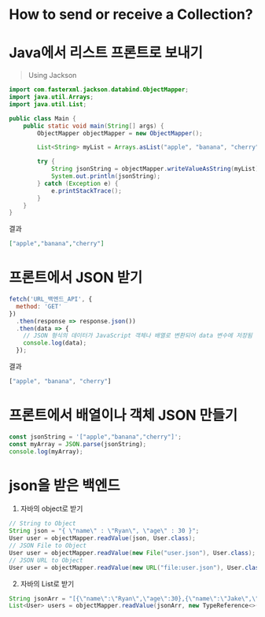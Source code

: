 # How to send or receive a Collection?

# Java에서 리스트 프론트로 보내기
> Using Jackson
```java
import com.fasterxml.jackson.databind.ObjectMapper;
import java.util.Arrays;
import java.util.List;

public class Main {
    public static void main(String[] args) {
        ObjectMapper objectMapper = new ObjectMapper();

        List<String> myList = Arrays.asList("apple", "banana", "cherry");

        try {
            String jsonString = objectMapper.writeValueAsString(myList);
            System.out.println(jsonString);
        } catch (Exception e) {
            e.printStackTrace();
        }
    }
}
```
결과
```json
["apple","banana","cherry"]
```

# 프론트에서 JSON 받기
```javascript
fetch('URL_백엔드_API', {
  method: 'GET'
})
  .then(response => response.json())
  .then(data => {
    // JSON 형식의 데이터가 JavaScript 객체나 배열로 변환되어 data 변수에 저장됨
    console.log(data);
  });
```
결과
```javascript
["apple", "banana", "cherry"]
```
# 프론트에서 배열이나 객체 JSON 만들기
```javascript
const jsonString = '["apple","banana","cherry"]';
const myArray = JSON.parse(jsonString);
console.log(myArray);
```

# json을 받은 백엔드
1. 자바의 object로 받기
```java
// String to Object
String json = "{ \"name\" : \"Ryan\", \"age\" : 30 }";
User user = objectMapper.readValue(json, User.class);
// JSON File to Object
User user = objectMapper.readValue(new File("user.json"), User.class);
// JSON URL to Object
User user = objectMapper.readValue(new URL("file:user.json"), User.class);
```

2. 자바의 List로 받기
```java
String jsonArr = "[{\"name\":\"Ryan\",\"age\":30},{\"name\":\"Jake\",\"age\":20}]";
List<User> users = objectMapper.readValue(jsonArr, new TypeReference<>() {});
```